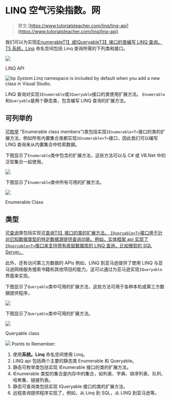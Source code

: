 # LINQ 空气污染指数。网

> 原文:[https://www.tutorialsteacher.com/linq/linq-api](https://www.tutorialsteacher.com/linq/linq-api)

我们可以为实现[IEnumerable<T>T1】或](https://docs.microsoft.com/en-us/dotnet/api/system.collections.generic.ienumerable-1?view=netframework-4.8 "IEnumerable Members")[IQueryable<T>T3】接口的类编写 LINQ 查询。](https://docs.microsoft.com/en-us/dotnet/api/system.linq.iqueryable-1?view=netframework-4.8 "IQueryable Members")[T5 系统。Linq](https://docs.microsoft.com/en-us/dotnet/api/system.linq?view=netframework-4.8 "system.linq") 命名空间包括 Linq 查询所需的下列类和接口。

[![](img/43e55336ca24148a4d0075a157756281.png)](../../Content/images/linq/LINQClassDiagram.png) 

LINQ API



![tip](img/751bca76a769f8ad315ebee3fdf7d98e.png)  *System.Linq* namespace is included by default when you add a new class in Visual Studio.

LINQ 查询对实现`IEnumerable`或`IQueryable`接口的类使用扩展方法。 `Enumerable`和`Queryable`是两个静态类，包含编写 LINQ 查询的扩展方法。

## 可列举的

[可枚举](https://msdn.microsoft.com/en-us/library/system.linq.enumerable(v=vs.110).aspx) "Enumerable class members")类包括实现`IEnumerable<T>`接口的类的扩展方法，例如所有内置集合类都实现`IEnumerable<T>`接口，因此我们可以编写 LINQ 查询来从内置集合中检索数据。

下图显示了`Enumerable`类中包含的扩展方法，这些方法可以与 C# 或 VB.Net 中的泛型集合一起使用。

[![](img/b37affbb8ee69c650605e59b1df8f199.png)](../../Content/images/linq/Enumerable-extension-methods.png) 

下图显示了`Enumerable`类中所有可用的扩展方法。

[![](img/93877bf883ee7e40aa1ad34414e8c8d1.png)](../../Content/images/linq/Enumerable.png) 

Enumerable Class



## 类型

[可查询](https://msdn.microsoft.com/en-us/library/system.linq.queryable(v=vs.110).aspx "Queryable class members")类包括实现[可查询<t>T5】接口的类的扩展方法。 `IQueryable<T>`接口用于针对已知数据类型的特定数据源提供查询功能。例如，实体框架 api 实现了`IQueryable<T>`接口来支持带有底层数据库的 LINQ 查询，比如微软的 SQL Server。](https://msdn.microsoft.com/en-us/library/vstudio/bb351562(v=vs.100).aspx "IQueryable<T> members")

此外，还有访问第三方数据的 APIs 例如，LINQ 到亚马逊提供了使用 LINQ 与亚马逊网络服务搜索书籍和其他项目的能力。这可以通过为亚马逊实现`IQueryable`界面来实现。

下图显示了`Queryable`类中可用的扩展方法，这些方法可用于各种本机或第三方数据提供程序。

[![](img/a56156bde42d57ed1eebac184aa8f733.png)](../../Content/images/linq/Queryable-extension-methods.png) 

下图显示了`Queryable`类中可用的扩展方法。

[![](img/f6baa57bb26fc6419795a1cdfb6ef978.png)](../../Content/images/linq/queryable.png) 

Queryable class



![](img/85db52f5404f0c468e1b194aa487d6a1.png)  Points to Remember:

1.  使用**系统。Linq** 命名空间使用 Linq。
2.  LINQ api 包括两个主要的静态类 Enumerable 和 Queryable。
3.  静态可枚举类包括实现 IEnumerable <t>接口的类的扩展方法。</t>
4.  IEnumerable <t>类型的集合是内存中的集合，如列表、字典、排序列表、队列、哈希集、链接列表。</t>
5.  静态可查询类包括实现 IQueryable <t>接口的类的扩展方法。</t>
6.  远程查询提供程序实现了，例如，从 Linq 到 SQL，从 LINQ 到亚马逊等。